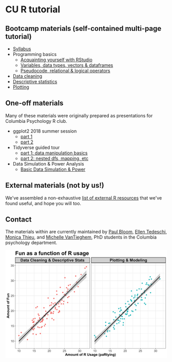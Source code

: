 # CU R tutorial

## Bootcamp materials (self-contained multi-page tutorial)

* [Syllabus](syllabus.html)
* Programming basics
    + [Acquainting yourself with RStudio](1_programming/lessonPart0.html)
    + [Variables, data types, vectors & dataframes](1_programming/lessonPart1.html)
    + [Pseudocode, relational & logical operators](1_programming/lessonPart2.html)
* [Data cleaning](2_dataCleaning/DataCleaning_Code.html)
* [Descriptive statistics](3_descriptives/Descriptives_Code.html)
* [Plotting](4_plotting/plotting_tutorial.html)

## One-off materials

Many of these materials were originally prepared as presentations for Columbia Psychology R club.

* ggplot2 2018 summer session
  + [part 1](extraTutorials/ggplotExtra/ggplot_summer2018_part1.html)
  + [part 2](extraTutorials/ggplotExtra/ggplot_summer2018_part2.html)
* Tidyverse guided tour
  + [part 1: data manipulation basics](extraTutorials/tidyverseGuide/tidyguide_1.html)
  + [part 2: nested dfs, mapping, etc](extraTutorials/tidyverseGuide/tidyguide_2.html)
* Data Simulation & Power Analysis
  + [Basic Data Simulation & Power](extraTutorials/simulation/basicSimulationPower.html)
  
## External materials (not by us!)

We've assembled a non-exhaustive [list of external R resources](extResources/useful_websites.html) that we've found useful, and hope you will too.

## Contact

The materials within are currently maintained by [Paul Bloom](https://github.com/pab2163), [Ellen Tedeschi](https://github.com/etedeschi), [Monica Thieu](https://github.com/monicathieu), and [Michelle VanTieghem](https://github.com/mvantieghem), PhD students in the Columbia psychology department. 


![plotting is fun!](websiteFiles/funplot.png)
